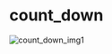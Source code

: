 # count_down

![count_down_img1](https://user-images.githubusercontent.com/62303912/226020689-7a521db1-5011-40d2-834d-ad1735634603.PNG)
